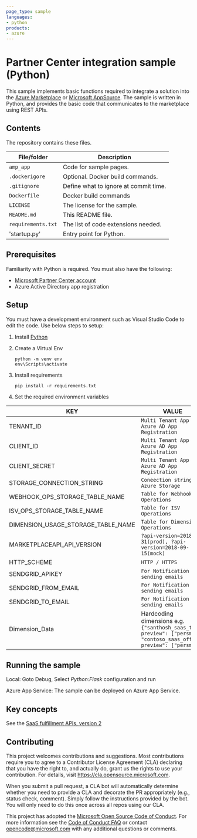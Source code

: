 ```yaml
---
page_type: sample
languages:
- python
products:
- azure
---
```


# Partner Center integration sample (Python)

<!-- 
Guidelines on README format: https://review.docs.microsoft.com/help/onboard/admin/samples/concepts/readme-template?branch=master

Guidance on onboarding samples to docs.microsoft.com/samples: https://review.docs.microsoft.com/help/onboard/admin/samples/process/onboarding?branch=master

Taxonomies for products and languages: https://review.docs.microsoft.com/new-hope/information-architecture/metadata/taxonomies?branch=master
-->

This sample implements basic functions required to integrate a solution into the [Azure Marketplace](https://azuremarketplace.microsoft.com) or [Microsoft AppSource](https://appsource.microsoft.com). The sample is written in Python, and provides the basic code that communicates to the marketplace using REST APIs.

## Contents

The repository contains these files.

| File/folder       | Description                                |
|-------------------|--------------------------------------------|
| `amp_app`         | Code for sample pages.                     |
| `.dockerigore`    | Optional. Docker build commands.           |
| `.gitignore`      | Define what to ignore at commit time.      |
| `Dockerfile  `    | Docker build commands                      |
| `LICENSE        ` | The license for the sample.               |
| `README.md`       | This README file.                          |
| `requirements.txt`| The list of code extensions needed.        |
| 'startup.py'       | Entry point for Python. |

## Prerequisites

Familiarity with Python is required. You must also have the following:

- [Microsoft Partner Center account](https://partner.microsoft.com/en-us/dashboard/home)
- Azure Active Directory app registration

## Setup

You must have a development environment such as Visual Studio Code to edit the code. Use below steps to setup:

1. Install [Python](https://www.python.org/downloads/)
2. Create a Virtual Env

    `python -m venv env`  
    `env\Scripts\activate`
3. Install requirements

    `pip install -r requirements.txt`

4. Set the required environment variables


| KEY           | VALUE       |
| ------------- |-------------|
| TENANT_ID     | `Multi Tenant App Azure AD App Registration` |
| CLIENT_ID | `Multi Tenant App Azure AD App Registration`  |
| CLIENT_SECRET  | `Multi Tenant App Azure AD App Registration`  |
| STORAGE_CONNECTION_STRING | `Coneection string for Azure Storage` |
| WEBHOOK_OPS_STORAGE_TABLE_NAME | `Table for Webhook Operations` |
| ISV_OPS_STORAGE_TABLE_NAME | `Table for ISV Operations` |
| DIMENSION_USAGE_STORAGE_TABLE_NAME | `Table for Dimension Operations` |
| MARKETPLACEAPI_API_VERSION | `?api-version=2018-08-31(prod), ?api-version=2018-09-15(mock)` |
| HTTP_SCHEME | `HTTP / HTTPS` |
| SENDGRID_APIKEY | `For Notification sending emails` |
| SENDGRID_FROM_EMAIL | `For Notification sending emails` |
| SENDGRID_TO_EMAIL | `For Notification sending emails` |
| Dimension_Data | Hardcoding dimensions e.g. `{"santhosh_saas_test-preview": ["persms"], "contoso_saas_offer-preview": ["persms"]}` |



## Running the sample

Local:
Goto Debug, Select _Python:Flask_ configuration and run

Azure App Service:
The sample can be deployed on Azure App Service.  

## Key concepts

See the [SaaS fulfillment APIs, version 2](https://docs.microsoft.com/azure/marketplace/partner-center-portal/pc-saas-fulfillment-api-v2)

## Contributing

This project welcomes contributions and suggestions.  Most contributions require you to agree to a
Contributor License Agreement (CLA) declaring that you have the right to, and actually do, grant us
the rights to use your contribution. For details, visit https://cla.opensource.microsoft.com.

When you submit a pull request, a CLA bot will automatically determine whether you need to provide
a CLA and decorate the PR appropriately (e.g., status check, comment). Simply follow the instructions
provided by the bot. You will only need to do this once across all repos using our CLA.

This project has adopted the [Microsoft Open Source Code of Conduct](https://opensource.microsoft.com/codeofconduct/).
For more information see the [Code of Conduct FAQ](https://opensource.microsoft.com/codeofconduct/faq/) or
contact [opencode@microsoft.com](mailto:opencode@microsoft.com) with any additional questions or comments.